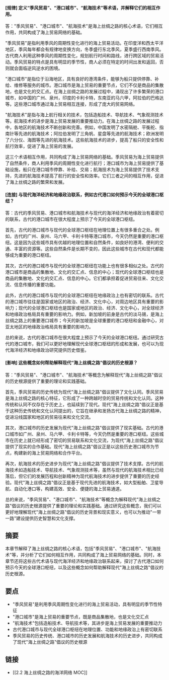 #### [规律] 定义“季风贸易”、“港口城市”、“航海技术”等术语，并解释它们的相互作用。
答："季风贸易"、"港口城市"、"航海技术"是海上丝绸之路的核心术语，它们相互作用，共同构成了海上贸易网络的基础。

"季风贸易"是指利用季风的周期性变化进行的海上贸易活动。在印度洋和西太平洋地区，季风每年都会有规律地变换方向，冬季盛行东北季风，夏季盛行西南季风。古代商人利用这种季风的周期性变化，规划航行时间和路线，进行跨区域的贸易活动。季风贸易的特点是具有明显的季节性，商人必须在特定的时间出发和返回，否则就会面临逆风逆水的困境。

"港口城市"是指位于沿海地区，具有良好的港湾条件，能够为船只提供停靠、补给、维修等服务的城市。港口城市是海上贸易的重要节点，它们不仅是商品的集散地，也是文化的交汇点。在海上丝绸之路的发展过程中，涌现出了许多繁荣的港口城市，如中国的广州、泉州，印度的卡利卡特，东南亚的马六甲，阿拉伯的巴格达等。这些港口城市通过海上贸易相互连接，形成了庞大的贸易网络。

"航海技术"是指与海上航行相关的技术，包括造船技术、导航技术、气象观测技术等。航海技术的进步是海上贸易发展的重要推动力。在海上丝绸之路的发展过程中，各地区的航海技术不断创新和完善。例如，中国发明了水密隔舱、平衡舵、指南针等先进的航海技术；阿拉伯发明了三角帆、星盘等先进的航海技术；欧洲发明了六分仪、海图等先进的航海技术。这些航海技术的进步，提高了船只的安全性和航行效率，促进了海上贸易的发展。

这三个术语相互作用，共同构成了海上贸易网络的基础。季风贸易为海上贸易提供了自然条件，商人利用季风的周期性变化进行航行；港口城市为海上贸易提供了基础设施，船只在港口城市停靠、补给、交易；航海技术为海上贸易提供了技术支持，先进的航海技术提高了航行的安全性和效率。它们三者之间的相互作用，促进了海上丝绸之路的繁荣和发展。

#### [连接] 与现代海洋经济和地缘政治联系，例如古代港口如何预示今天的全球港口枢纽？
答：古代的季风贸易、港口城市和航海技术与现代的海洋经济和地缘政治有着密切的联系，古代的港口城市在很大程度上预示了今天的全球港口枢纽。

首先，古代的港口城市与现代的全球港口枢纽在地理位置上有很多重合之处。例如，古代的广州、泉州、马六甲、卡利卡特等港口城市，今天仍然是重要的港口枢纽。这是因为这些城市具有优越的地理位置和自然条件，如良好的港湾、便利的交通、丰富的资源等。这些自然条件是长期不变的，因此这些城市在古代和现代都能够成为重要的港口枢纽。

其次，古代的港口城市与现代的全球港口枢纽在功能上也有很多相似之处。古代的港口城市是商品的集散地、文化的交汇点、信息的中心；现代的全球港口枢纽也是商品的集散地、文化的交汇点、信息的中心。它们都承担着促进贸易往来、文化交流、信息传播的重要功能。

此外，古代的港口城市与现代的全球港口枢纽在地缘政治上也有密切的联系。古代的港口城市往往是国家或地区的政治、经济、文化中心，对周边地区具有重要的影响力；现代的全球港口枢纽也是国家或地区的政治、经济、文化中心，对全球经济和地缘政治格局具有重要的影响力。例如，新加坡的前身是古代的淡马锡，是海上丝绸之路上的重要港口城市；今天的新加坡是全球重要的港口枢纽和金融中心，对亚太地区的地缘政治格局具有重要的影响力。

总的来说，古代的港口城市在很大程度上预示了今天的全球港口枢纽。通过研究古代的港口城市，我们可以更好地理解现代全球港口枢纽的形成和发展，也可以为现代海洋经济和地缘政治研究提供历史借鉴。

#### [影响] 这些概念如何帮助解释现代“海上丝绸之路”倡议的历史根源？
答："季风贸易"、"港口城市"、"航海技术"等概念为解释现代"海上丝绸之路"倡议的历史根源提供了重要的理论和实践基础。

首先，季风贸易的历史传统为现代"海上丝绸之路"倡议提供了文化认同。季风贸易是海上丝绸之路的核心特征，它形成了一种跨越时空的贸易传统和文化认同。这种传统和认同不仅存在于历史上，也延续到了现代。现代"海上丝绸之路"倡议正是基于这种历史传统和文化认同提出的，它旨在继承和发扬古代海上丝绸之路的精神，促进沿线国家和地区的贸易往来和文化交流。

其次，港口城市的历史发展为现代"海上丝绸之路"倡议提供了现实基础。古代的港口城市如广州、泉州、马六甲、卡利卡特等，今天仍然是重要的港口枢纽。这些城市在历史上就已经形成了密切的贸易联系和文化交流，为现代"海上丝绸之路"倡议提供了现实的合作基础。现代"海上丝绸之路"倡议正是以这些历史港口城市为节点，构建新的海上贸易网络和合作平台。

再次，航海技术的历史进步为现代"海上丝绸之路"倡议提供了技术支撑。古代的航海技术如造船技术、导航技术、气象观测技术等，虽然与现代的航海技术相比已经落后，但它们的发展历程和创新精神为现代航海技术的进步提供了重要的历史经验。现代"海上丝绸之路"倡议正是基于现代先进的航海技术，如大型船舶、卫星导航、自动化港口等，构建高效、安全、便捷的海上贸易通道。

总的来说，"季风贸易"、"港口城市"、"航海技术"等概念为解释现代"海上丝绸之路"倡议的历史根源提供了重要的理论和实践基础。通过研究这些概念，我们可以更好地理解现代"海上丝绸之路"倡议的历史背景和现实意义，也可以为推动"一带一路"建设提供历史智慧和文化支撑。

## 摘要

本章节解释了海上丝绸之路的核心术语，包括"季风贸易"、"港口城市"、"航海技术"等，并分析了它们如何相互作用，共同构成了海上贸易网络的基础。同时，本章节还将这些古代术语与现代海洋经济和地缘政治联系起来，探讨了古代港口如何预示今天的全球港口枢纽，以及这些概念如何帮助解释现代"海上丝绸之路"倡议的历史根源。

## 要点

- "季风贸易"是利用季风周期性变化进行的海上贸易活动，具有明显的季节性特征
- "港口城市"是海上贸易的重要节点，既是商品集散地，也是文化交汇点
- "航海技术"包括造船技术、导航技术等，其进步是海上贸易发展的重要推动力
- 古代港口城市与现代全球港口枢纽在地理位置、功能和地缘政治上有密切联系
- 季风贸易的历史传统、港口城市的历史发展和航海技术的历史进步，共同构成了现代"海上丝绸之路"倡议的历史根源

## 链接

- [[2.2 海上丝绸之路的海洋网络 MOC]]
